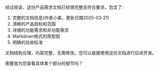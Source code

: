  经过阅读，这份产品需求文档已经很完整且符合要求，包含了:

1. 完整的文档信息(作者小美，更新日期2025-03-21)
2. 清晰的产品目标和范围
3. 详细的功能需求和非功能需求
4. Markdown格式的原型图
5. 明确的验收标准

文档结构合理，内容完整，无需修改。您可以直接使用这份文档进行后续开发。

需要我为您查看具体某个部分的细节吗？